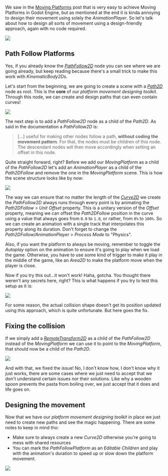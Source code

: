 We saw in the [Moving Platforms](https://pigdev.itch.io/experiments/devlog/160905/moving-platforms) post that is very easy to achieve Moving Platforms in Godot Engine, but as mentioned at the end it is kinda annoying to design their movement using solely the _AnimationPlayer_. So let's talk about how to design all sorts of movement using a design-friendly approach, again with no code required.

![](https://img.itch.zone/aW1nLzM4ODU5MjUuZ2lm/original/pEdHLo.gif)

## Path Follow Platforms

Yes, if you already know the [_PathFollow2D_](https://docs.godotengine.org/en/stable/classes/class_pathfollow2d.html) node you can see where we are going already, but keep reading because there's a small trick to make this work with _KinematicBody2Ds_.

Let's start from the beginning, we are going to create a scene with a [_Path2D_](https://docs.godotengine.org/en/stable/classes/class_path2d.html#class-path2d) node as root. This is the **core** of our _platform movement designing toolkit_. Through this node, we can create and design paths that can even contain curves!

![](https://img.itch.zone/aW1nLzM4ODU5MzAuZ2lm/original/bozDnV.gif)

The next step is to add a _PathFollow2D_ node as a child of the _Path2D_. As said in the documentation a _PathFollow2D_ is:

> [...] useful for making other nodes follow a path, **without coding the movement pattern**. For that, the nodes must be children of this node. The descendant nodes will then move accordingly when setting an offset in this node.

Quite straight forward, right? Before we add our _MovingPlatform_ as a child of the _PathFollow2D_ let's add an _AnimationPlayer_ as a child of the _Path2DFollow_ and remove the one in the _MovingPlatform_ scene. This is how the scene structure looks like by now:

![](https://img.itch.zone/aW1nLzM4ODU5MzIucG5n/original/wVdr8v.png)

The way we can ensure that no matter the length of the [_Curve2D_](https://docs.godotengine.org/en/stable/classes/class_curve2d.html#curve2d) we create the _PathFollow2D_ always runs through every point is by animating the _Path2DFollow > Unit Offset_ property. This is a unitary version of the _Offset_ property, meaning we can offset the _Path2DFollow_ position in the curve using a value that always goes from `0.0` to `1.0`, or rather, from `0%` to `100%`. So we can create an animation with a single track that interpolates this property along its duration. Don't forget to change the _Path2DFollow/AnimationPlayer > Process Mode_ to "Physics".

Also, if you want the platform to always be moving, remember to toggle the _Autoplay_ option on the animation to ensure it's going to play when we load the game. Otherwise, you have to use some kind of trigger to make it play in the middle of the game, like an _Area2D_ to make the platform move when the player is close.

Now if you try this out...it won't work! Haha, gotcha. You thought there weren't any secrets here, right? This is what happens if you try to test this setup as it is:

![](https://img.itch.zone/aW1nLzM4ODU5MzkuZ2lm/original/F45TlJ.gif)

For some reason, the actual collision shape doesn't get its position updated using this approach, which is quite unfortunate. But here goes the fix.

## Fixing the collision

If we simply add a [_RemoteTransform2D_](https://docs.godotengine.org/en/stable/classes/class_remotetransform2d.html) as a child of the _PathFollow2D_ instead of the _MovingPlatform_ we can use it to point to the _MovingPlatform_, that should now be a child of the _Path2D_.

![](https://img.itch.zone/aW1nLzM4ODU5NDAuZ2lm/original/nK2qaY.gif)

And with that, we fixed the issue! No, I don't know how, I don't know why it just works, there are some cases where we just need to accept that we don't understand certain issues nor their solutions. Like why a wooden spoon prevents the pasta from boiling over, we just accept that it does and life goes on.

## Designing the movement

Now that we have our _platform movement designing toolkit_ in place we just need to create new paths and see the magic happening. There are some notes to keep in mind tho:

- Make sure to always create a new _Curve2D_ otherwise you're going to mess with shared resources
- You can mark the _PathFollowPlatform_ as an _Editable Children_ and play with the animation's duration to speed up or slow down the platform movement.

![](https://img.itch.zone/aW1nLzM4ODU5NDIuZ2lm/original/MoGIbu.gif)
